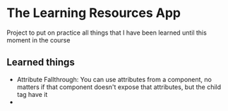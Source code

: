 # The Learning Resources App

Project to put on practice all things that I have been learned until this moment in the course

## Learned things

- Attribute Fallthrough: You can use attributes from a component, no matters if that component doesn't expose that attributes, but the child tag have it
- 